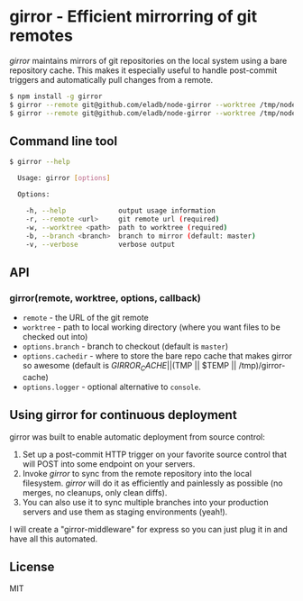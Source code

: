 # girror - Efficient mirrorring of git remotes #

_girror_ maintains mirrors of git repositories on the local system using a bare repository cache.
This makes it especially useful to handle post-commit triggers and automatically pull changes from a remote.

```bash
$ npm install -g girror
$ girror --remote git@github.com/eladb/node-girror --worktree /tmp/node-girror-master
$ girror --remote git@github.com/eladb/node-girror --worktree /tmp/node-girror-branch1 --branch branch1
```

## Command line tool ##

```bash
$ girror --help

  Usage: girror [options]

  Options:

    -h, --help             output usage information
    -r, --remote <url>     git remote url (required)
    -w, --worktree <path>  path to worktree (required)
    -b, --branch <branch>  branch to mirror (default: master)
    -v, --verbose          verbose output

```

## API ##

### girror(remote, worktree, options, callback) ###

 * `remote` - the URL of the git remote
 * `worktree` - path to local working directory (where you want files to be checked out into)
 * `options.branch` - branch to checkout (default is `master`)
 * `options.cachedir` - where to store the bare repo cache that makes girror so awesome (default is $GIRROR_CACHE || ($TMP || $TEMP || /tmp)/girror-cache)
 * `options.logger` - optional alternative to `console`.

## Using girror for continuous deployment ##

girror was built to enable automatic deployment from source control:

 1. Set up a post-commit HTTP trigger on your favorite source control that will POST into some endpoint on your servers.
 2. Invoke _girror_ to sync from the remote repository into the local filesystem. _girror_ will do it as efficiently and painlessly as possible (no merges, no cleanups, only clean diffs).
 3. You can also use it to sync multiple branches into your production servers and use them as staging environments (yeah!).

I will create a "girror-middleware" for express so you can just plug it in and have all this automated.

## License ##

MIT
